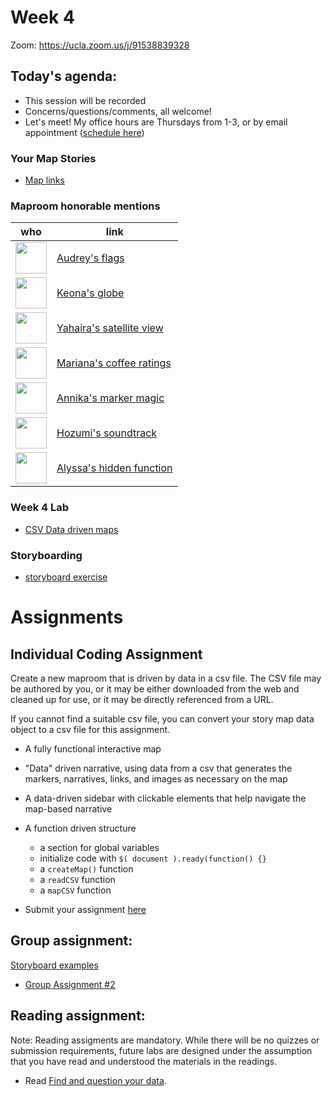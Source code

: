# Week 4

Zoom: https://ucla.zoom.us/j/91538839328

## Today's agenda:

- This session will be recorded
- Concerns/questions/comments, all welcome!
- Let's meet! My office hours are Thursdays from 1-3, or by email appointment ([schedule here](https://calendly.com/yohda/dh151))

### Your Map Stories

- [Map links](https://github.com/yohman/22S-DH151/discussions/7)

### Maproom honorable mentions

who | link 
--- | ---
<img src="https://avatars.githubusercontent.com/u/86279691?s=64&v=4" width=50> | [Audrey's flags](https://audreytey.github.io/DH151/Week3/index.html)
<img src="https://avatars.githubusercontent.com/u/77227941?s=64&v=4" width=50> | [Keona's globe](https://kmpablo.github.io/DH151/Week3/mapindex.html)
<img src="https://avatars.githubusercontent.com/u/88252077?s=64&v=4" width=50> | [Yahaira's satellite view](https://yahairaycortez.github.io/DH151/Week3/index.html)
<img src="https://avatars.githubusercontent.com/u/91553236?s=64&v=4" width=50> | [Mariana's coffee ratings](https://marianao-b.github.io/22S-DH151/Week3/index.html)
<img src="https://avatars.githubusercontent.com/u/102548069?s=64&v=4" width=50> | [Annika's marker magic](https://siala7.github.io/DH151/Week3/)
<img src="https://avatars.githubusercontent.com/u/74166310?s=60&v=4" width=50> | [Hozumi's soundtrack](https://hoz-map.github.io/DH151/Week3/index.html)
<img src="https://avatars.githubusercontent.com/u/97260713?s=64&v=4" width=50> | [Alyssa's hidden function](https://lsssmmns.github.io/DH151/Week3/aboutme.html)

### Week 4 Lab

- [CSV Data driven maps](Lab)

### Storyboarding

- [storyboard exercise](storyboard.md)

# Assignments

## Individual Coding Assignment

Create a new maproom that is driven by data in a csv file. The CSV file may be authored by you, or it may be either downloaded from the web and cleaned up for use, or it may be directly referenced from a URL.

If you cannot find a suitable csv file, you can convert your story map data object to a csv file for this assignment.

- A fully functional interactive map
- "Data" driven narrative, using data from a csv that generates the markers, narratives, links, and images as necessary on the map
- A data-driven sidebar with clickable elements that help navigate the map-based narrative
- A function driven structure
  - a section for global variables
  - initialize code with `$( document ).ready(function() {}`
  - a `createMap()` function
  - a `readCSV` function
  - a `mapCSV` function


- Submit your assignment [here](https://github.com/yohman/22S-DH151/discussions/10)

## Group assignment:

[Storyboard examples](https://docs.google.com/presentation/d/1famiX2lWNtsAk-o3_S48Ka7bImBAvRq3UXBKllDwMvw/edit?usp=sharing)

- [Group Assignment #2](https://github.com/yohman/22S-DH151/blob/main/Group%20Assignments/GroupAssignment2.md)

## Reading assignment:

Note: Reading assigments are mandatory. While there will be no quizzes or submission requirements, future labs are designed under the assumption that you have read and understood the materials in the readings.

- Read [Find and question your data](https://handsondataviz.org/find.html). 
